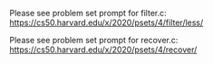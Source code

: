 Please see problem set prompt for filter.c:
https://cs50.harvard.edu/x/2020/psets/4/filter/less/

Please see problem set prompt for recover.c:
https://cs50.harvard.edu/x/2020/psets/4/recover/
